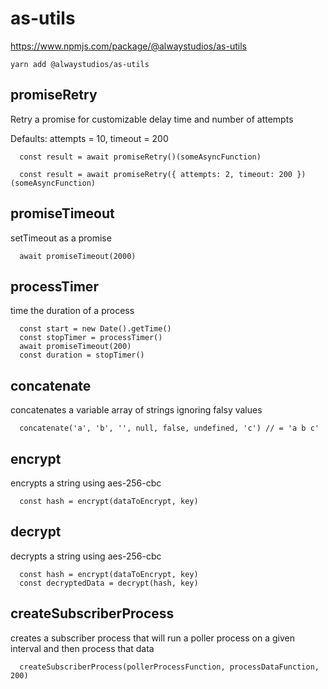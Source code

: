 # as-utils

https://www.npmjs.com/package/@alwaystudios/as-utils

```
yarn add @alwaystudios/as-utils
```

## promiseRetry

Retry a promise for customizable delay time and number of attempts

Defaults: attempts = 10, timeout = 200

```
  const result = await promiseRetry()(someAsyncFunction)

  const result = await promiseRetry({ attempts: 2, timeout: 200 })(someAsyncFunction)
```

## promiseTimeout

setTimeout as a promise

```
  await promiseTimeout(2000)
```

## processTimer

time the duration of a process

```
  const start = new Date().getTime()
  const stopTimer = processTimer()
  await promiseTimeout(200)
  const duration = stopTimer()
```

## concatenate

concatenates a variable array of strings ignoring falsy values

```
  concatenate('a', 'b', '', null, false, undefined, 'c') // = 'a b c'
```

## encrypt

encrypts a string using aes-256-cbc

```
  const hash = encrypt(dataToEncrypt, key)
```

## decrypt

decrypts a string using aes-256-cbc

```
  const hash = encrypt(dataToEncrypt, key)
  const decryptedData = decrypt(hash, key)
```

## createSubscriberProcess

creates a subscriber process that will run a poller process on a given interval and then process that data

```
  createSubscriberProcess(pollerProcessFunction, processDataFunction, 200)
```
